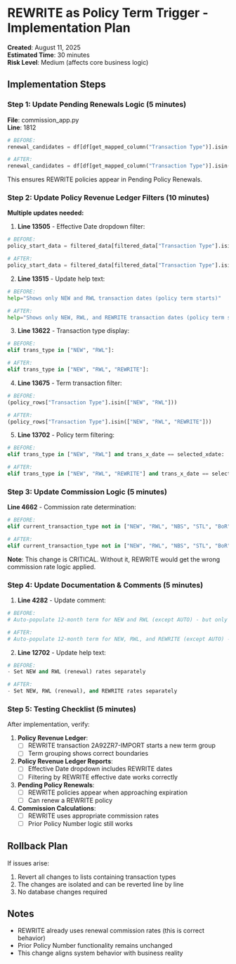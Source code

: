 # REWRITE as Policy Term Trigger - Implementation Plan

**Created**: August 11, 2025  
**Estimated Time**: 30 minutes  
**Risk Level**: Medium (affects core business logic)

## Implementation Steps

### Step 1: Update Pending Renewals Logic (5 minutes)

**File**: commission_app.py  
**Line**: 1812

```python
# BEFORE:
renewal_candidates = df[df[get_mapped_column("Transaction Type")].isin(["NEW", "RWL"])].copy()

# AFTER:
renewal_candidates = df[df[get_mapped_column("Transaction Type")].isin(["NEW", "RWL", "REWRITE"])].copy()
```

This ensures REWRITE policies appear in Pending Policy Renewals.

### Step 2: Update Policy Revenue Ledger Filters (10 minutes)

**Multiple updates needed:**

1. **Line 13505** - Effective Date dropdown filter:
```python
# BEFORE:
policy_start_data = filtered_data[filtered_data["Transaction Type"].isin(["NEW", "RWL"])]

# AFTER:
policy_start_data = filtered_data[filtered_data["Transaction Type"].isin(["NEW", "RWL", "REWRITE"])]
```

2. **Line 13515** - Update help text:
```python
# BEFORE:
help="Shows only NEW and RWL transaction dates (policy term starts)"

# AFTER:
help="Shows only NEW, RWL, and REWRITE transaction dates (policy term starts)"
```

3. **Line 13622** - Transaction type display:
```python
# BEFORE:
elif trans_type in ["NEW", "RWL"]:

# AFTER:
elif trans_type in ["NEW", "RWL", "REWRITE"]:
```

4. **Line 13675** - Term transaction filter:
```python
# BEFORE:
(policy_rows["Transaction Type"].isin(["NEW", "RWL"]))

# AFTER:
(policy_rows["Transaction Type"].isin(["NEW", "RWL", "REWRITE"]))
```

5. **Line 13702** - Policy term filtering:
```python
# BEFORE:
elif trans_type in ["NEW", "RWL"] and trans_x_date == selected_xdate:

# AFTER:
elif trans_type in ["NEW", "RWL", "REWRITE"] and trans_x_date == selected_xdate:
```

### Step 3: Update Commission Logic (5 minutes)

**Line 4662** - Commission rate determination:
```python
# BEFORE:
elif current_transaction_type not in ["NEW", "RWL", "NBS", "STL", "BoR"]:

# AFTER:
elif current_transaction_type not in ["NEW", "RWL", "NBS", "STL", "BoR", "REWRITE"]:
```

**Note**: This change is CRITICAL. Without it, REWRITE would get the wrong commission rate logic applied.

### Step 4: Update Documentation & Comments (5 minutes)

1. **Line 4282** - Update comment:
```python
# BEFORE:
# Auto-populate 12-month term for NEW and RWL (except AUTO) - but only as a suggestion

# AFTER:
# Auto-populate 12-month term for NEW, RWL, and REWRITE (except AUTO) - but only as a suggestion
```

2. **Line 12702** - Update help text:
```python
# BEFORE:
- Set NEW and RWL (renewal) rates separately

# AFTER:
- Set NEW, RWL (renewal), and REWRITE rates separately
```

### Step 5: Testing Checklist (5 minutes)

After implementation, verify:

1. **Policy Revenue Ledger**:
   - [ ] REWRITE transaction 2A92ZR7-IMPORT starts a new term group
   - [ ] Term grouping shows correct boundaries

2. **Policy Revenue Ledger Reports**:
   - [ ] Effective Date dropdown includes REWRITE dates
   - [ ] Filtering by REWRITE effective date works correctly

3. **Pending Policy Renewals**:
   - [ ] REWRITE policies appear when approaching expiration
   - [ ] Can renew a REWRITE policy

4. **Commission Calculations**:
   - [ ] REWRITE uses appropriate commission rates
   - [ ] Prior Policy Number logic still works

## Rollback Plan

If issues arise:
1. Revert all changes to lists containing transaction types
2. The changes are isolated and can be reverted line by line
3. No database changes required

## Notes

- REWRITE already uses renewal commission rates (this is correct behavior)
- Prior Policy Number functionality remains unchanged
- This change aligns system behavior with business reality